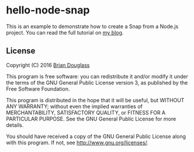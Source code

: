 # hello-node-snap

This is an example to demonstrate how to create a Snap from a Node.js project.
You can read the full tutorial on
[my blog](http://blog.bhdouglass.com/nodejs/snap/2016/08/06/packaging-nodejs-projects-as-snaps.html).

## License

Copyright (C) 2016 [Brian Douglass](http://bhdouglass.com/)

This program is free software: you can redistribute it and/or modify it under the terms of the GNU General Public License version 3, as published
by the Free Software Foundation.

This program is distributed in the hope that it will be useful, but WITHOUT ANY WARRANTY; without even the implied warranties of MERCHANTABILITY, SATISFACTORY QUALITY, or FITNESS FOR A PARTICULAR PURPOSE.  See the GNU General Public License for more details.

You should have received a copy of the GNU General Public License along with this program.  If not, see <http://www.gnu.org/licenses/>.
